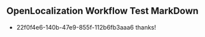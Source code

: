## OpenLocalization Workflow Test MarkDown
* 22f0f4e6-140b-47e9-855f-112b6fb3aaa6 thanks!

<!--HONumber=Aug16_HO1-->


